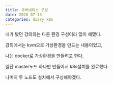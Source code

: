 ```yaml
---
title: 쿠버네티스 구성
date: 2020-07-13
categories: diary k8s
---
```

내가 봤던 강의와는 다른 환경 구성이라 많이 헤맸다.

강의에서는 kvm으로 가상환경을 만드는 내용이었고,

나는 docker로 가상환경을 만들려고 한다.

일단 master노드 하나만 만들어서 k8s설치를 완료했다.

나머지 두 노드도 설치해서 구성해야겠다.
